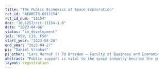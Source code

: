 ```yaml
---
title: "The Public Economics of Space Exploration"
rct_id: "AEARCTR-0011154"
rct_id_num: "11154"
doi: "10.1257/rct.11154-1.0"
date: "2023-04-06"
status: "in_development"
jel: "H59, L33, F50"
start_year: "2023-04-20"
end_year: "2023-04-27"
pi: "Daniel Vrankar"
pi_other: "Lars Hornuf () TU Dresden – Faculty of Business and Economics; Max Planck Institute for Innovation and Competition; CESifo (Center for Economic Studies and Ifo Institute); Sebastian Fehrler () University of Bremen SOCIUM"
abstract: "Public support is vital to the space industry because the sector still receives about one-third of its funding from governmental budgets. Therefore, research and the media have extensively investigated and debated citizens’ opinions toward space expenditures. Various factors, for example, the overestimation of the actual space budget and sociodemographic characteristics have been identified as relevant determinants of public support for space funding. Existing research is insufficient for two reasons. First, research is primarily concerned with the public opinion toward government space agencies. With the emergence of the new space industry, this approach is no longer valid, as public support might change depending on whether a governmental agency or a private company receives funding. Second, while literature primarily focuses on the United States (U.S.), other nations have taken on significant roles in space exploration as well. We extend existing literature by analyzing nine leading space nations and considering the impact of the new space industry on the public opinion of space expenditures. We will investigate the public opinion of space funding and the effectiveness of different communications strategies using statistical hypotheses testing and regression analysis. Our data will be extracted from an online experiment with over 2000 citizens."
layout: registration
---
```


